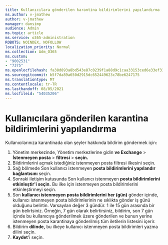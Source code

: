 ```yaml
---
title: Kullanıcılara gönderilen karantina bildirimlerini yapılandırma
ms.author: v-jmathew
author: v-jmathew
manager: dansimp
audience: Admin
ms.topic: article
ms.service: o365-administration
ROBOTS: NOINDEX, NOFOLLOW
localization_priority: Normal
ms.collection: Adm_O365
ms.custom:
- "9002531"
- "7375"
ms.openlocfilehash: fa38d893a8bd543e87c0239f1a88d9c1caa33153ced6e33ef31c309be8989e95
ms.sourcegitcommit: b5f7da89a650d2915dc652449623c78be6247175
ms.translationtype: MT
ms.contentlocale: tr-TR
ms.lasthandoff: 08/05/2021
ms.locfileid: "54035206"
---
```

# <a name="configure-quarantine-notifications-sent-to-users"></a>Kullanıcılara gönderilen karantina bildirimlerini yapılandırma

Kullanıcılarınıza karantinada olan şeyler hakkında bildirim göndermek için:

1. Yönetim merkezinde, Yönetim merkezlerine gidin **ve Exchange**  >  **İstenmeyen posta**  >  **filtresi**  >  **seçin.**
2. Bildirimlerini açmak istediğiniz istenmeyen posta filtresi ilkesini seçin.
3. Sağ bölmede Son kullanıcı istenmeyen **posta bildirimlerini yapılandır bağlantısını** seçin.
4. Sonraki iletişim kutusunda Son kullanıcı istenmeyen **posta bildirimlerini etkinleştir'i seçin.** Bu ilke için istenmeyen posta bildirimlerini etkinleştirmeyi seçin.
5. Son **kullanıcı istenmeyen posta bildirimlerini her (gün)** gönder içinde, kullanıcı istenmeyen posta bildirimlerinin ne sıklıkta gönder iş günü olduğunu belirtin. Varsayılan değer 3 gündür. 1 ile 15 gün arasında bir gün belirtsiniz. Örneğin, 7 gün olarak belirtirsiniz, bildirim, son 7 gün içinde bu kullanıcıya gönderilmek üzere gönderilen ve bunun yerine istenmeyen posta karantinaya gönderilmiş tüm iletilerin listesini içerir.
6. Bildirim **dilinde,** bu ilkeye kullanıcı istenmeyen posta bildirimleri yazma dilini seçin.
7. **Kaydet**'i seçin.

